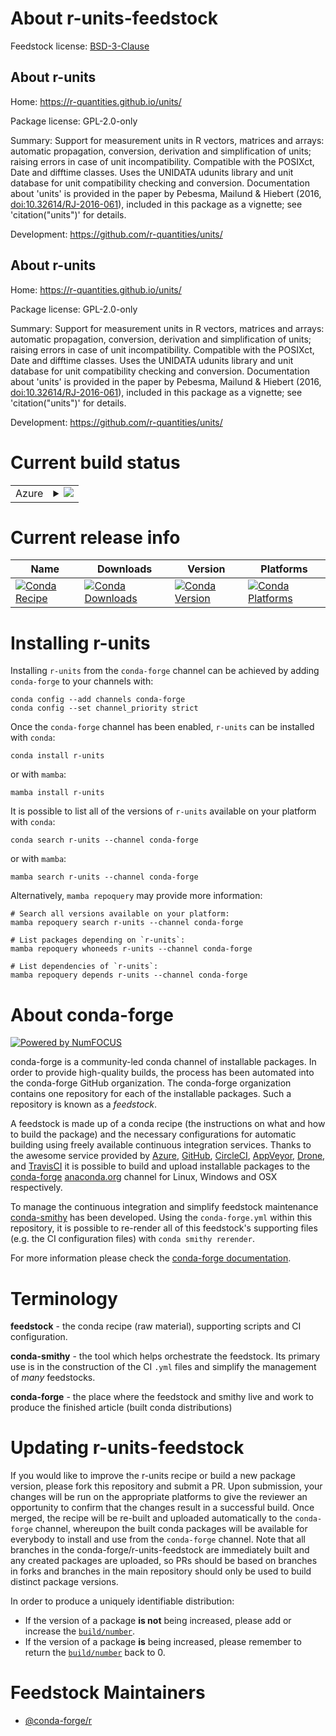 About r-units-feedstock
=======================

Feedstock license: [BSD-3-Clause](https://github.com/conda-forge/r-units-feedstock/blob/main/LICENSE.txt)


About r-units
-------------

Home: https://r-quantities.github.io/units/

Package license: GPL-2.0-only

Summary: Support for measurement units in R vectors, matrices and arrays: automatic propagation, conversion, derivation and simplification of units; raising errors in case of unit incompatibility. Compatible with the POSIXct, Date and difftime classes. Uses the UNIDATA udunits library and unit database for unit compatibility checking and conversion. Documentation about 'units' is provided in the paper by Pebesma, Mailund & Hiebert (2016, <doi:10.32614/RJ-2016-061>), included in this package as a vignette; see 'citation("units")' for details.

Development: https://github.com/r-quantities/units/

About r-units
-------------

Home: https://r-quantities.github.io/units/

Package license: GPL-2.0-only

Summary: Support for measurement units in R vectors, matrices and arrays: automatic propagation, conversion, derivation and simplification of units; raising errors in case of unit incompatibility. Compatible with the POSIXct, Date and difftime classes. Uses the UNIDATA udunits library and unit database for unit compatibility checking and conversion. Documentation about 'units' is provided in the paper by Pebesma, Mailund & Hiebert (2016, <doi:10.32614/RJ-2016-061>), included in this package as a vignette; see 'citation("units")' for details.

Development: https://github.com/r-quantities/units/

Current build status
====================


<table>
    
  <tr>
    <td>Azure</td>
    <td>
      <details>
        <summary>
          <a href="https://dev.azure.com/conda-forge/feedstock-builds/_build/latest?definitionId=1766&branchName=main">
            <img src="https://dev.azure.com/conda-forge/feedstock-builds/_apis/build/status/r-units-feedstock?branchName=main">
          </a>
        </summary>
        <table>
          <thead><tr><th>Variant</th><th>Status</th></tr></thead>
          <tbody><tr>
              <td>linux_64_r_base4.4</td>
              <td>
                <a href="https://dev.azure.com/conda-forge/feedstock-builds/_build/latest?definitionId=1766&branchName=main">
                  <img src="https://dev.azure.com/conda-forge/feedstock-builds/_apis/build/status/r-units-feedstock?branchName=main&jobName=linux&configuration=linux%20linux_64_r_base4.4" alt="variant">
                </a>
              </td>
            </tr><tr>
              <td>linux_64_r_base4.5</td>
              <td>
                <a href="https://dev.azure.com/conda-forge/feedstock-builds/_build/latest?definitionId=1766&branchName=main">
                  <img src="https://dev.azure.com/conda-forge/feedstock-builds/_apis/build/status/r-units-feedstock?branchName=main&jobName=linux&configuration=linux%20linux_64_r_base4.5" alt="variant">
                </a>
              </td>
            </tr><tr>
              <td>linux_aarch64_r_base4.4</td>
              <td>
                <a href="https://dev.azure.com/conda-forge/feedstock-builds/_build/latest?definitionId=1766&branchName=main">
                  <img src="https://dev.azure.com/conda-forge/feedstock-builds/_apis/build/status/r-units-feedstock?branchName=main&jobName=linux&configuration=linux%20linux_aarch64_r_base4.4" alt="variant">
                </a>
              </td>
            </tr><tr>
              <td>linux_aarch64_r_base4.5</td>
              <td>
                <a href="https://dev.azure.com/conda-forge/feedstock-builds/_build/latest?definitionId=1766&branchName=main">
                  <img src="https://dev.azure.com/conda-forge/feedstock-builds/_apis/build/status/r-units-feedstock?branchName=main&jobName=linux&configuration=linux%20linux_aarch64_r_base4.5" alt="variant">
                </a>
              </td>
            </tr><tr>
              <td>linux_ppc64le_r_base4.4</td>
              <td>
                <a href="https://dev.azure.com/conda-forge/feedstock-builds/_build/latest?definitionId=1766&branchName=main">
                  <img src="https://dev.azure.com/conda-forge/feedstock-builds/_apis/build/status/r-units-feedstock?branchName=main&jobName=linux&configuration=linux%20linux_ppc64le_r_base4.4" alt="variant">
                </a>
              </td>
            </tr><tr>
              <td>linux_ppc64le_r_base4.5</td>
              <td>
                <a href="https://dev.azure.com/conda-forge/feedstock-builds/_build/latest?definitionId=1766&branchName=main">
                  <img src="https://dev.azure.com/conda-forge/feedstock-builds/_apis/build/status/r-units-feedstock?branchName=main&jobName=linux&configuration=linux%20linux_ppc64le_r_base4.5" alt="variant">
                </a>
              </td>
            </tr><tr>
              <td>osx_64_r_base4.4</td>
              <td>
                <a href="https://dev.azure.com/conda-forge/feedstock-builds/_build/latest?definitionId=1766&branchName=main">
                  <img src="https://dev.azure.com/conda-forge/feedstock-builds/_apis/build/status/r-units-feedstock?branchName=main&jobName=osx&configuration=osx%20osx_64_r_base4.4" alt="variant">
                </a>
              </td>
            </tr><tr>
              <td>osx_64_r_base4.5</td>
              <td>
                <a href="https://dev.azure.com/conda-forge/feedstock-builds/_build/latest?definitionId=1766&branchName=main">
                  <img src="https://dev.azure.com/conda-forge/feedstock-builds/_apis/build/status/r-units-feedstock?branchName=main&jobName=osx&configuration=osx%20osx_64_r_base4.5" alt="variant">
                </a>
              </td>
            </tr><tr>
              <td>osx_arm64_r_base4.4</td>
              <td>
                <a href="https://dev.azure.com/conda-forge/feedstock-builds/_build/latest?definitionId=1766&branchName=main">
                  <img src="https://dev.azure.com/conda-forge/feedstock-builds/_apis/build/status/r-units-feedstock?branchName=main&jobName=osx&configuration=osx%20osx_arm64_r_base4.4" alt="variant">
                </a>
              </td>
            </tr><tr>
              <td>osx_arm64_r_base4.5</td>
              <td>
                <a href="https://dev.azure.com/conda-forge/feedstock-builds/_build/latest?definitionId=1766&branchName=main">
                  <img src="https://dev.azure.com/conda-forge/feedstock-builds/_apis/build/status/r-units-feedstock?branchName=main&jobName=osx&configuration=osx%20osx_arm64_r_base4.5" alt="variant">
                </a>
              </td>
            </tr><tr>
              <td>win_64_r_base4.4</td>
              <td>
                <a href="https://dev.azure.com/conda-forge/feedstock-builds/_build/latest?definitionId=1766&branchName=main">
                  <img src="https://dev.azure.com/conda-forge/feedstock-builds/_apis/build/status/r-units-feedstock?branchName=main&jobName=win&configuration=win%20win_64_r_base4.4" alt="variant">
                </a>
              </td>
            </tr><tr>
              <td>win_64_r_base4.5</td>
              <td>
                <a href="https://dev.azure.com/conda-forge/feedstock-builds/_build/latest?definitionId=1766&branchName=main">
                  <img src="https://dev.azure.com/conda-forge/feedstock-builds/_apis/build/status/r-units-feedstock?branchName=main&jobName=win&configuration=win%20win_64_r_base4.5" alt="variant">
                </a>
              </td>
            </tr>
          </tbody>
        </table>
      </details>
    </td>
  </tr>
</table>

Current release info
====================

| Name | Downloads | Version | Platforms |
| --- | --- | --- | --- |
| [![Conda Recipe](https://img.shields.io/badge/recipe-r--units-green.svg)](https://anaconda.org/conda-forge/r-units) | [![Conda Downloads](https://img.shields.io/conda/dn/conda-forge/r-units.svg)](https://anaconda.org/conda-forge/r-units) | [![Conda Version](https://img.shields.io/conda/vn/conda-forge/r-units.svg)](https://anaconda.org/conda-forge/r-units) | [![Conda Platforms](https://img.shields.io/conda/pn/conda-forge/r-units.svg)](https://anaconda.org/conda-forge/r-units) |

Installing r-units
==================

Installing `r-units` from the `conda-forge` channel can be achieved by adding `conda-forge` to your channels with:

```
conda config --add channels conda-forge
conda config --set channel_priority strict
```

Once the `conda-forge` channel has been enabled, `r-units` can be installed with `conda`:

```
conda install r-units
```

or with `mamba`:

```
mamba install r-units
```

It is possible to list all of the versions of `r-units` available on your platform with `conda`:

```
conda search r-units --channel conda-forge
```

or with `mamba`:

```
mamba search r-units --channel conda-forge
```

Alternatively, `mamba repoquery` may provide more information:

```
# Search all versions available on your platform:
mamba repoquery search r-units --channel conda-forge

# List packages depending on `r-units`:
mamba repoquery whoneeds r-units --channel conda-forge

# List dependencies of `r-units`:
mamba repoquery depends r-units --channel conda-forge
```


About conda-forge
=================

[![Powered by
NumFOCUS](https://img.shields.io/badge/powered%20by-NumFOCUS-orange.svg?style=flat&colorA=E1523D&colorB=007D8A)](https://numfocus.org)

conda-forge is a community-led conda channel of installable packages.
In order to provide high-quality builds, the process has been automated into the
conda-forge GitHub organization. The conda-forge organization contains one repository
for each of the installable packages. Such a repository is known as a *feedstock*.

A feedstock is made up of a conda recipe (the instructions on what and how to build
the package) and the necessary configurations for automatic building using freely
available continuous integration services. Thanks to the awesome service provided by
[Azure](https://azure.microsoft.com/en-us/services/devops/), [GitHub](https://github.com/),
[CircleCI](https://circleci.com/), [AppVeyor](https://www.appveyor.com/),
[Drone](https://cloud.drone.io/welcome), and [TravisCI](https://travis-ci.com/)
it is possible to build and upload installable packages to the
[conda-forge](https://anaconda.org/conda-forge) [anaconda.org](https://anaconda.org/)
channel for Linux, Windows and OSX respectively.

To manage the continuous integration and simplify feedstock maintenance
[conda-smithy](https://github.com/conda-forge/conda-smithy) has been developed.
Using the ``conda-forge.yml`` within this repository, it is possible to re-render all of
this feedstock's supporting files (e.g. the CI configuration files) with ``conda smithy rerender``.

For more information please check the [conda-forge documentation](https://conda-forge.org/docs/).

Terminology
===========

**feedstock** - the conda recipe (raw material), supporting scripts and CI configuration.

**conda-smithy** - the tool which helps orchestrate the feedstock.
                   Its primary use is in the construction of the CI ``.yml`` files
                   and simplify the management of *many* feedstocks.

**conda-forge** - the place where the feedstock and smithy live and work to
                  produce the finished article (built conda distributions)


Updating r-units-feedstock
==========================

If you would like to improve the r-units recipe or build a new
package version, please fork this repository and submit a PR. Upon submission,
your changes will be run on the appropriate platforms to give the reviewer an
opportunity to confirm that the changes result in a successful build. Once
merged, the recipe will be re-built and uploaded automatically to the
`conda-forge` channel, whereupon the built conda packages will be available for
everybody to install and use from the `conda-forge` channel.
Note that all branches in the conda-forge/r-units-feedstock are
immediately built and any created packages are uploaded, so PRs should be based
on branches in forks and branches in the main repository should only be used to
build distinct package versions.

In order to produce a uniquely identifiable distribution:
 * If the version of a package **is not** being increased, please add or increase
   the [``build/number``](https://docs.conda.io/projects/conda-build/en/latest/resources/define-metadata.html#build-number-and-string).
 * If the version of a package **is** being increased, please remember to return
   the [``build/number``](https://docs.conda.io/projects/conda-build/en/latest/resources/define-metadata.html#build-number-and-string)
   back to 0.

Feedstock Maintainers
=====================

* [@conda-forge/r](https://github.com/orgs/conda-forge/teams/r/)

